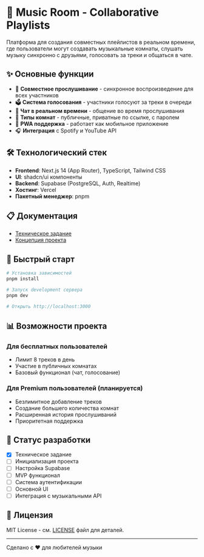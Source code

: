 # 🎵 Music Room - Collaborative Playlists

Платформа для создания совместных плейлистов в реальном времени, где пользователи могут создавать музыкальные комнаты, слушать музыку синхронно с друзьями, голосовать за треки и общаться в чате.

## ✨ Основные функции

- 🎵 **Совместное прослушивание** - синхронное воспроизведение для всех участников
- 🗳️ **Система голосования** - участники голосуют за треки в очереди
- 💬 **Чат в реальном времени** - общение во время прослушивания
- 🔐 **Типы комнат** - публичные, приватные по ссылке, с паролем
- 📱 **PWA поддержка** - работает как мобильное приложение
- 🎧 **Интеграция** с Spotify и YouTube API

## 🛠 Технологический стек

- **Frontend**: Next.js 14 (App Router), TypeScript, Tailwind CSS
- **UI**: shadcn/ui компоненты
- **Backend**: Supabase (PostgreSQL, Auth, Realtime)
- **Хостинг**: Vercel
- **Пакетный менеджер**: pnpm

## 📋 Документация

- [Техническое задание](./docs/technical-specification.md)
- [Концепция проекта](./docs/idea.txt)

## 🚀 Быстрый старт

```bash
# Установка зависимостей
pnpm install

# Запуск development сервера
pnpm dev

# Открыть http://localhost:3000
```

## 📊 Возможности проекта

### Для бесплатных пользователей
- Лимит 8 треков в день
- Участие в публичных комнатах
- Базовый функционал (чат, голосование)

### Для Premium пользователей (планируется)
- Безлимитное добавление треков
- Создание большего количества комнат
- Расширенная история прослушиваний
- Приоритетная поддержка

## 🎯 Статус разработки

- [x] Техническое задание
- [ ] Инициализация проекта
- [ ] Настройка Supabase
- [ ] MVP функционал
- [ ] Система аутентификации
- [ ] Основной UI
- [ ] Интеграция с музыкальными API

## 📝 Лицензия

MIT License - см. [LICENSE](LICENSE) файл для деталей.

---

Сделано с ❤️ для любителей музыки